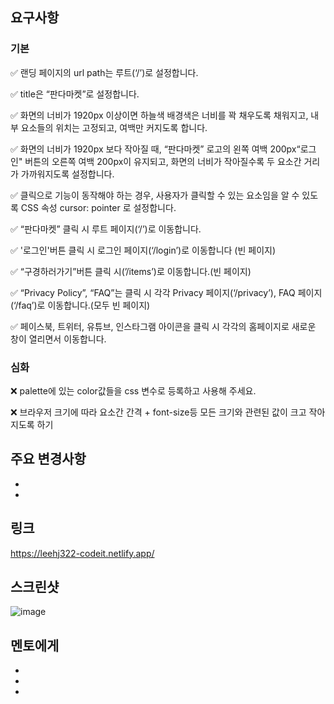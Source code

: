 
## 요구사항

### 기본

✅ 랜딩 페이지의 url path는 루트(‘/’)로 설정합니다.

✅ title은 “판다마켓”로 설정합니다.

✅ 화면의 너비가 1920px 이상이면 하늘색 배경색은 너비를 꽉 채우도록 채워지고, 내부 요소들의 위치는 고정되고, 여백만 커지도록 합니다.

✅ 화면의 너비가 1920px 보다 작아질 때, “판다마켓” 로고의 왼쪽 여백 200px“로그인" 버튼의 오른쪽 여백 200px이 유지되고, 화면의 너비가 작아질수록 두 요소간 거리가 가까워지도록 설정합니다.

✅ 클릭으로 기능이 동작해야 하는 경우, 사용자가 클릭할 수 있는 요소임을 알 수 있도록 CSS 속성 cursor: pointer 로 설정합니다.

✅ “판다마켓” 클릭 시 루트 페이지(‘/’)로 이동합니다.

✅ '로그인'버튼 클릭 시 로그인 페이지(‘/login’)로 이동합니다 (빈 페이지)

✅ “구경하러가기”버튼 클릭 시(’/items’)로 이동합니다.(빈 페이지)

✅ “Privacy Policy”, “FAQ”는 클릭 시 각각 Privacy 페이지(‘/privacy’), FAQ 페이지(‘/faq’)로 이동합니다.(모두 빈 페이지)

✅ 페이스북, 트위터, 유튜브, 인스타그램 아이콘을 클릭 시 각각의 홈페이지로 새로운 창이 열리면서 이동합니다.


### 심화

❌ palette에 있는 color값들을 css 변수로 등록하고 사용해 주세요.

❌ 브라우저 크기에 따라 요소간 간격 + font-size등 모든 크기와 관련된 값이 크고 작아지도록 하기


## 주요 변경사항

- 
- 


## 링크

https://leehj322-codeit.netlify.app/


## 스크린샷

![image](이미지url)



## 멘토에게

-
-
- 
